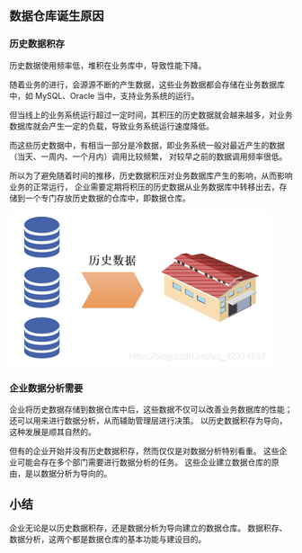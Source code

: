 ## 数据仓库诞生原因

### 历史数据积存
历史数据使用频率低，堆积在业务库中，导致性能下降。

随着业务的进行，会源源不断的产生数据，这些业务数据都会存储在业务数据库中，如 MySQL、Oracle 当中，支持业务系统的运行。

但当线上的业务系统运行超过一定时间，其积压的历史数据就会越来越多，对业务数据库就会产生一定的负载，导致业务系统运行速度降低。

而这些历史数据中，有相当一部分是冷数据，即业务系统一般对最近产生的数据（当天、一周内、一个月内）调用比较频繁，
对较早之前的数据调用频率很低。

所以为了避免随着时间的推移，历史数据积压对业务数据库产生的影响，从而影响业务的正常运行，
企业需要定期将积压的历史数据从业务数据库中转移出去，存储到一个专门存放历史数据的仓库中，即数据仓库。

![dataWarehouseReason01.png](img/00/dataWarehouseReason01.png)

### 企业数据分析需要

企业将历史数据存储到数据仓库中后，这些数据不仅可以改善业务数据库的性能；
还可以用来进行数据分析，从而辅助管理层进行决策。
以历史数据积存为导向，这种发展是顺其自然的。

但有的企业开始并没有历史数据积存，然而仅仅是对数据分析特别看重。
这些企业可能会存在多个部门需要进行数据分析的任务。
这些企业建立数据仓库的原由，是以数据分析为导向的。

## 小结

企业无论是以历史数据积存，还是数据分析为导向建立的数据仓库。
数据积存、数据分析，这两个都是数据仓库的基本功能与建设目的。
